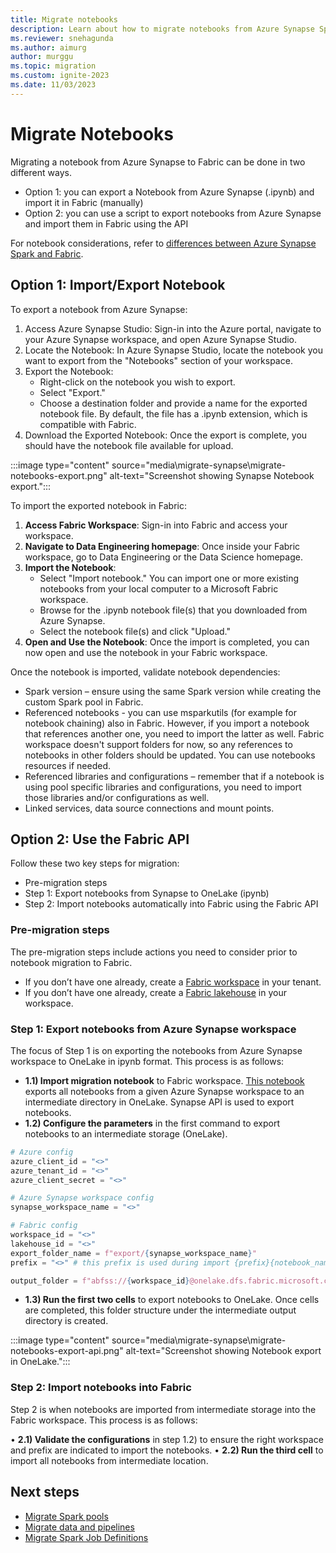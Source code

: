 ```yaml
---
title: Migrate notebooks
description: Learn about how to migrate notebooks from Azure Synapse Spark to Fabric.
ms.reviewer: snehagunda
ms.author: aimurg
author: murggu
ms.topic: migration
ms.custom: ignite-2023
ms.date: 11/03/2023
---
```


# Migrate Notebooks

Migrating a notebook from Azure Synapse to Fabric can be done in two different ways.

* Option 1: you can export a Notebook from Azure Synapse (.ipynb) and import it in Fabric (manually)
* Option 2: you can use a script to export notebooks from Azure Synapse and import them in Fabric using the API

For notebook considerations, refer to [differences between Azure Synapse Spark and Fabric](NEEDLINK).

## Option 1: Import/Export Notebook

To export a notebook from Azure Synapse:

1.	Access Azure Synapse Studio: Sign-in into the Azure portal, navigate to your Azure Synapse workspace, and open Azure Synapse Studio.
1.	Locate the Notebook: In Azure Synapse Studio, locate the notebook you want to export from the "Notebooks" section of your workspace.
1.	Export the Notebook:
    * Right-click on the notebook you wish to export.
    * Select "Export."
    * Choose a destination folder and provide a name for the exported notebook file. By default, the file has a .ipynb extension, which is compatible with Fabric.
4.	Download the Exported Notebook: Once the export is complete, you should have the notebook file available for upload.

:::image type="content" source="media\migrate-synapse\migrate-notebooks-export.png" alt-text="Screenshot showing Synapse Notebook export.":::

To import the exported notebook in Fabric:

1.	**Access Fabric Workspace**: Sign-in into Fabric and access your workspace.
1.	**Navigate to Data Engineering homepage**: Once inside your Fabric workspace, go to Data Engineering or the Data Science homepage.
1.	**Import the Notebook**: 
    * Select "Import notebook." You can import one or more existing notebooks from your local computer to a Microsoft Fabric workspace.
    * Browse for the .ipynb notebook file(s) that you downloaded from Azure Synapse.
    * Select the notebook file(s) and click "Upload."
1.	**Open and Use the Notebook**: Once the import is completed, you can now open and use the notebook in your Fabric workspace.

Once the notebook is imported, validate notebook dependencies:
* Spark version – ensure using the same Spark version while creating the custom Spark pool in Fabric.
* Referenced notebooks - you can use msparkutils (for example for notebook chaining) also in Fabric. However, if you import a notebook that references another one, you need to import the latter as well. Fabric workspace doesn't support folders for now, so any references to notebooks in other folders should be updated. You can use notebooks resources if needed.
* Referenced libraries and configurations – remember that if a notebook is using pool specific libraries and configurations, you need to import those libraries and/or configurations as well.
* Linked services, data source connections and mount points.

## Option 2: Use the Fabric API

Follow these two key steps for migration:
* Pre-migration steps
* Step 1: Export notebooks from Synapse to OneLake (ipynb) 
* Step 2: Import notebooks automatically into Fabric using the Fabric API

### Pre-migration steps
The pre-migration steps include actions you need to consider prior to notebook migration to Fabric.

* If you don’t have one already, create a [Fabric workspace](../get-started/create-workspaces.md) in your tenant.
* If you don’t have one already, create a [Fabric lakehouse](tutorial-build-lakehouse.md) in your workspace. 

### Step 1: Export notebooks from Azure Synapse workspace

The focus of Step 1 is on exporting the notebooks from Azure Synapse workspace to OneLake in ipynb format. This process is as follows:

* **1.1) Import migration notebook** to Fabric workspace. [This notebook](NEEDLINK) exports all notebooks from a given Azure Synapse workspace to an intermediate directory in OneLake. Synapse API is used to export notebooks.
* **1.2) Configure the parameters** in the first command to export notebooks to an intermediate storage (OneLake).

```python
# Azure config
azure_client_id = "<>"
azure_tenant_id = "<>"
azure_client_secret = "<>"

# Azure Synapse workspace config
synapse_workspace_name = "<>"

# Fabric config
workspace_id = "<>"
lakehouse_id = "<>"
export_folder_name = f"export/{synapse_workspace_name}"
prefix = "<>" # this prefix is used during import {prefix}{notebook_name}

output_folder = f"abfss://{workspace_id}@onelake.dfs.fabric.microsoft.com/{lakehouse_id}/Files/{export_folder_name}"
```

* **1.3) Run the first two cells** to export notebooks to OneLake. Once cells are completed, this folder structure under the intermediate output directory is created.

:::image type="content" source="media\migrate-synapse\migrate-notebooks-export-api.png" alt-text="Screenshot showing Notebook export in OneLake.":::

### Step 2: Import notebooks into Fabric

Step 2 is when notebooks are imported from intermediate storage into the Fabric workspace. This process is as follows:

•	**2.1) Validate the configurations** in step 1.2) to ensure the right workspace and prefix are indicated to import the notebooks.
•	**2.2) Run the third cell** to import all notebooks from intermediate location.

## Next steps

- [Migrate Spark pools](migrate-synapse-spark-pools.md)
- [Migrate data and pipelines](NEEDLINK)
- [Migrate Spark Job Definitions](migrate-synapse-hms-metadata.md)